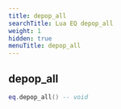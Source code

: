 ```yaml
---
title: depop_all
searchTitle: Lua EQ depop_all
weight: 1
hidden: true
menuTitle: depop_all
---
```

## depop_all
```lua
eq.depop_all() -- void
```